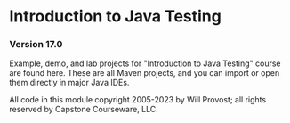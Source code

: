 # Introduction to Java Testing
### Version 17.0

Example, demo, and lab projects for "Introduction to Java Testing" course
are found here. These are all Maven projects, and you can import
or open them directly in major Java IDEs.

All code in this module copyright 2005-2023 by Will Provost; all rights reserved by Capstone Courseware, LLC.
